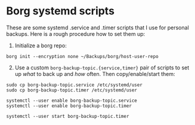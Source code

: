 Borg systemd scripts
====================

These are some systemd .service and .timer scripts that I use for
personal backups. Here is a rough procedure how to set them up:

1. Initialize a borg repo:

```
borg init --encryption none ~/Backups/borg/host-user-repo
```

2. Use a custom `borg-backup-topic.{service,timer}` pair of scripts to
set up *what* to back up and *how* often. Then copy/enable/start them:

```
sudo cp borg-backup-topic.service /etc/systemd/user
sudo cp borg-backup-topic.timer /etc/systemd/user

systemctl --user enable borg-backup-topic.service
systemctl --user enable borg-backup-topic.timer

systemctl --user start borg-backup-topic.timer
```